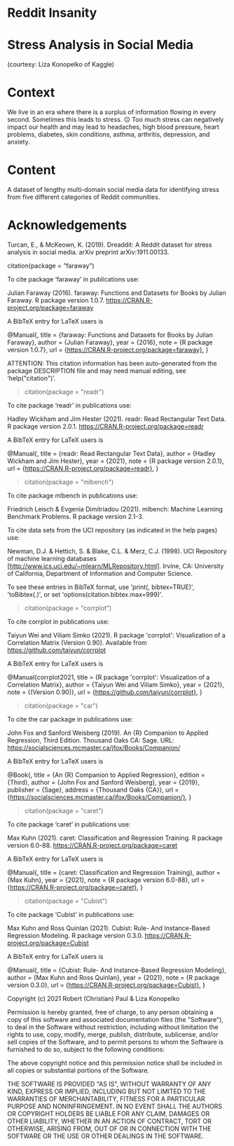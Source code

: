 # Reddit Insanity

# Stress Analysis in Social Media

(courtesy: Liza Konopelko of Kaggle)

# Context

We live in an era where there is a surplus of information flowing in every second. Sometimes this leads to stress. ☹️
Too much stress can negatively impact our health and may lead to headaches, high blood pressure, heart problems, diabetes, skin conditions, asthma, arthritis, depression, and anxiety.

# Content

A dataset of lengthy multi-domain social media data for identifying stress from five different categories of Reddit communities.

# Acknowledgements

Turcan, E., & McKeown, K. (2019). Dreaddit: A Reddit dataset for stress analysis in social media. arXiv preprint arXiv:1911.00133.

citation(package = "faraway")

To cite package ‘faraway’ in publications use:

  Julian Faraway (2016). faraway: Functions and Datasets for Books by Julian Faraway. R package version 1.0.7.
  https://CRAN.R-project.org/package=faraway

A BibTeX entry for LaTeX users is

  @Manual{,
    title = {faraway: Functions and Datasets for Books by Julian Faraway},
    author = {Julian Faraway},
    year = {2016},
    note = {R package version 1.0.7},
    url = {https://CRAN.R-project.org/package=faraway},
  }

ATTENTION: This citation information has been auto-generated from the package DESCRIPTION file and may need manual editing, see
‘help("citation")’.

> citation(package = "readr")

To cite package ‘readr’ in publications use:

  Hadley Wickham and Jim Hester (2021). readr: Read Rectangular Text Data. R package version 2.0.1.
  https://CRAN.R-project.org/package=readr

A BibTeX entry for LaTeX users is

  @Manual{,
    title = {readr: Read Rectangular Text Data},
    author = {Hadley Wickham and Jim Hester},
    year = {2021},
    note = {R package version 2.0.1},
    url = {https://CRAN.R-project.org/package=readr},
  }

> citation(package = "mlbench")

To cite package mlbench in publications use:

  Friedrich Leisch & Evgenia Dimitriadou (2021). mlbench: Machine Learning Benchmark Problems. R package version 2.1-3.

To cite data sets from the UCI repository (as indicated in the help pages) use:

  Newman, D.J. & Hettich, S. & Blake, C.L. & Merz, C.J. (1998). UCI Repository of machine learning databases
  [http://www.ics.uci.edu/~mlearn/MLRepository.html]. Irvine, CA: University of California, Department of Information and
  Computer Science.

To see these entries in BibTeX format, use 'print(<citation>, bibtex=TRUE)', 'toBibtex(.)', or set
'options(citation.bibtex.max=999)'.

> citation(package = "corrplot")

To cite corrplot in publications use:

  Taiyun Wei and Viliam Simko (2021). R package 'corrplot': Visualization of a Correlation Matrix (Version 0.90). Available from
  https://github.com/taiyun/corrplot

A BibTeX entry for LaTeX users is

  @Manual{corrplot2021,
    title = {R package 'corrplot': Visualization of a Correlation Matrix},
    author = {Taiyun Wei and Viliam Simko},
    year = {2021},
    note = {(Version 0.90)},
    url = {https://github.com/taiyun/corrplot},
  }

> citation(package = "car")

To cite the car package in publications use:

  John Fox and Sanford Weisberg (2019). An {R} Companion to Applied Regression, Third Edition. Thousand Oaks CA: Sage. URL:
  https://socialsciences.mcmaster.ca/jfox/Books/Companion/

A BibTeX entry for LaTeX users is

  @Book{,
    title = {An {R} Companion to Applied Regression},
    edition = {Third},
    author = {John Fox and Sanford Weisberg},
    year = {2019},
    publisher = {Sage},
    address = {Thousand Oaks {CA}},
    url = {https://socialsciences.mcmaster.ca/jfox/Books/Companion/},
  }

> citation(package = "caret")

To cite package ‘caret’ in publications use:

  Max Kuhn (2021). caret: Classification and Regression Training. R package version 6.0-88.
  https://CRAN.R-project.org/package=caret

A BibTeX entry for LaTeX users is

  @Manual{,
    title = {caret: Classification and Regression Training},
    author = {Max Kuhn},
    year = {2021},
    note = {R package version 6.0-88},
    url = {https://CRAN.R-project.org/package=caret},
  }

> citation(package = "Cubist")

To cite package ‘Cubist’ in publications use:

  Max Kuhn and Ross Quinlan (2021). Cubist: Rule- And Instance-Based Regression Modeling. R package version 0.3.0.
  https://CRAN.R-project.org/package=Cubist

A BibTeX entry for LaTeX users is

  @Manual{,
    title = {Cubist: Rule- And Instance-Based Regression Modeling},
    author = {Max Kuhn and Ross Quinlan},
    year = {2021},
    note = {R package version 0.3.0},
    url = {https://CRAN.R-project.org/package=Cubist},
  }

Copyright (c) 2021 Robert (Christian) Paul & Liza Konopelko

Permission is hereby granted, free of charge, to any person obtaining a copy
of this software and associated documentation files (the "Software"), to deal
in the Software without restriction, including without limitation the rights
to use, copy, modify, merge, publish, distribute, sublicense, and/or sell
copies of the Software, and to permit persons to whom the Software is
furnished to do so, subject to the following conditions:

The above copyright notice and this permission notice shall be included in all
copies or substantial portions of the Software.

THE SOFTWARE IS PROVIDED "AS IS", WITHOUT WARRANTY OF ANY KIND, EXPRESS OR
IMPLIED, INCLUDING BUT NOT LIMITED TO THE WARRANTIES OF MERCHANTABILITY,
FITNESS FOR A PARTICULAR PURPOSE AND NONINFRINGEMENT. IN NO EVENT SHALL THE
AUTHORS OR COPYRIGHT HOLDERS BE LIABLE FOR ANY CLAIM, DAMAGES OR OTHER
LIABILITY, WHETHER IN AN ACTION OF CONTRACT, TORT OR OTHERWISE, ARISING FROM,
OUT OF OR IN CONNECTION WITH THE SOFTWARE OR THE USE OR OTHER DEALINGS IN THE
SOFTWARE.

